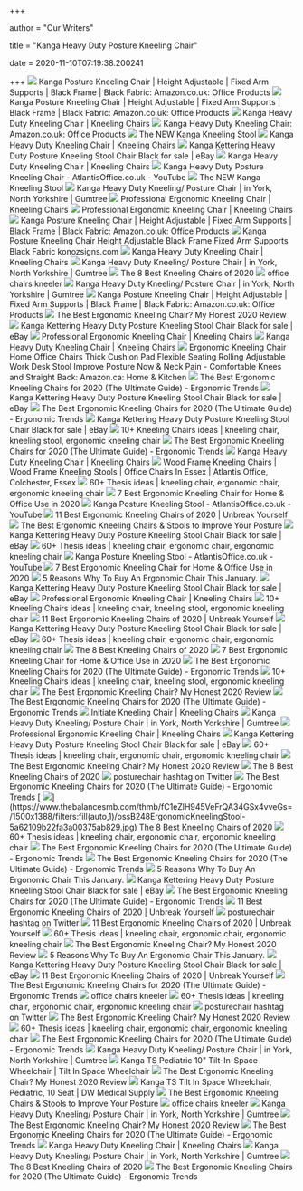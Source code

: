 +++
        
author = "Our Writers"
        
title = "Kanga Heavy Duty Posture Kneeling Chair"
        
date = 2020-11-10T07:19:38.200241
        
+++
[ ![](https://images-na.ssl-images-amazon.com/images/I/61lQOy5QDFL._AC_SL1304_.jpg)](https://images-na.ssl-images-amazon.com/images/I/61lQOy5QDFL._AC_SL1304_.jpg) Kanga Posture Kneeling Chair | Height Adjustable | Fixed Arm Supports |  Black Frame | Black Fabric: Amazon.co.uk: Office Products
[ ![](https://images-na.ssl-images-amazon.com/images/I/61lGqkmr-UL._AC_SL1374_.jpg)](https://images-na.ssl-images-amazon.com/images/I/61lGqkmr-UL._AC_SL1374_.jpg) Kanga Posture Kneeling Chair | Height Adjustable | Fixed Arm Supports |  Black Frame | Black Fabric: Amazon.co.uk: Office Products
[ ![](https://www.equip4work.co.uk/media/img/shop/srcpd/047807.jpg)](https://www.equip4work.co.uk/media/img/shop/srcpd/047807.jpg) Kanga Heavy Duty Kneeling Chair | Kneeling Chairs
[ ![](https://images-na.ssl-images-amazon.com/images/I/31qCdwL7d6L._AC_.jpg)](https://images-na.ssl-images-amazon.com/images/I/31qCdwL7d6L._AC_.jpg) Kanga Heavy Duty Kneeling Chair: Amazon.co.uk: Office Products
[ ![](https://www.atlantisoffice.co.uk/image/catalog/HH/Kanga/Kanga_1_WHITE_A.jpg)](https://www.atlantisoffice.co.uk/image/catalog/HH/Kanga/Kanga_1_WHITE_A.jpg) The NEW Kanga Kneeling Stool
[ ![](https://img.ofo.co.uk/media/img/shop/srcpd/100558.jpg)](https://img.ofo.co.uk/media/img/shop/srcpd/100558.jpg) Kanga Heavy Duty Kneeling Chair | Kneeling Chairs
[ ![](https://i.ebayimg.com/00/s/NTAwWDMzNQ==/z/8cAAAOSwhkNe1PR8/$_1.JPG?set_id=8800005007)](https://i.ebayimg.com/00/s/NTAwWDMzNQ==/z/8cAAAOSwhkNe1PR8/$_1.JPG?set_id=8800005007) Kanga Kettering Heavy Duty Posture Kneeling Stool Chair Black for sale |  eBay
[ ![](https://img.ofo.co.uk/media/img/shop/srcpd/100556.jpg)](https://img.ofo.co.uk/media/img/shop/srcpd/100556.jpg) Kanga Heavy Duty Kneeling Chair | Kneeling Chairs
[ ![](https://i.ytimg.com/vi/y1rVDUBTDPw/hqdefault.jpg)](https://i.ytimg.com/vi/y1rVDUBTDPw/hqdefault.jpg) Kanga Heavy Duty Posture Kneeling Chair - AtlantisOffice.co.uk - YouTube
[ ![](https://www.atlantisoffice.co.uk/image/Blog/KANGA/Kanga_Blog.jpg)](https://www.atlantisoffice.co.uk/image/Blog/KANGA/Kanga_Blog.jpg) The NEW Kanga Kneeling Stool
[ ![](https://i.ebayimg.com/00/s/MTAyNFg4NzA=/z/Yz4AAOSw6w5dMCLP/$_86.JPG)](https://i.ebayimg.com/00/s/MTAyNFg4NzA=/z/Yz4AAOSw6w5dMCLP/$_86.JPG) Kanga Heavy Duty Kneeling/ Posture Chair | in York, North Yorkshire |  Gumtree
[ ![](https://img.ofo.co.uk/media/img/shop/srcpd/096331.jpg)](https://img.ofo.co.uk/media/img/shop/srcpd/096331.jpg) Professional Ergonomic Kneeling Chair | Kneeling Chairs
[ ![](https://img.ofo.co.uk/media/img/shop/pm/096329.jpg)](https://img.ofo.co.uk/media/img/shop/pm/096329.jpg) Professional Ergonomic Kneeling Chair | Kneeling Chairs
[ ![](https://m.media-amazon.com/images/I/41P2AXvpsTL._AA130_.jpg)](https://m.media-amazon.com/images/I/41P2AXvpsTL._AA130_.jpg) Kanga Posture Kneeling Chair | Height Adjustable | Fixed Arm Supports |  Black Frame | Black Fabric: Amazon.co.uk: Office Products
[ ![](https://i.ebayimg.com/00/s/NzY4WDEwMjQ=/z/Ak4AAOSwkQddIcOA/$_99.JPG)](https://i.ebayimg.com/00/s/NzY4WDEwMjQ=/z/Ak4AAOSwkQddIcOA/$_99.JPG) Kanga Posture Kneeling Chair Height Adjustable Black Frame Fixed Arm  Supports Black Fabric konozsigns.com
[ ![](https://www.equip4work.co.uk/media/img/shop/pl/067717.jpg)](https://www.equip4work.co.uk/media/img/shop/pl/067717.jpg) Kanga Heavy Duty Kneeling Chair | Kneeling Chairs
[ ![](https://i.ebayimg.com/00/s/ODAwWDYwMA==/z/z5YAAOSw8vtfYKkj/$_118.PNG)](https://i.ebayimg.com/00/s/ODAwWDYwMA==/z/z5YAAOSw8vtfYKkj/$_118.PNG) Kanga Heavy Duty Kneeling/ Posture Chair | in York, North Yorkshire |  Gumtree
[ ![](https://www.thebalancesmb.com/thmb/lpaPxSyQ45eao7TYQvZWIjNZBSc=/1050x788/smart/filters:no_upscale()/61S2q6Ls8ML._AC_SL1200_-c1224d5ac15048c8b9b89c060cd1ddba.jpg)](https://www.thebalancesmb.com/thmb/lpaPxSyQ45eao7TYQvZWIjNZBSc=/1050x788/smart/filters:no_upscale()/61S2q6Ls8ML._AC_SL1200_-c1224d5ac15048c8b9b89c060cd1ddba.jpg) The 8 Best Kneeling Chairs of 2020
[ ![](http://www.arkdesigners.co.uk/images/arkdesignerscouk/252-office-chairs-kneeler-3126.jpg)](http://www.arkdesigners.co.uk/images/arkdesignerscouk/252-office-chairs-kneeler-3126.jpg) office chairs kneeler
[ ![](https://i.ebayimg.com/00/s/MTAyNFg3Njg=/z/H2YAAOSwc2dfVKWE/$_118.JPG)](https://i.ebayimg.com/00/s/MTAyNFg3Njg=/z/H2YAAOSwc2dfVKWE/$_118.JPG) Kanga Heavy Duty Kneeling/ Posture Chair | in York, North Yorkshire |  Gumtree
[ ![](https://m.media-amazon.com/images/I/4158-wn5tnL._AA130_.jpg)](https://m.media-amazon.com/images/I/4158-wn5tnL._AA130_.jpg) Kanga Posture Kneeling Chair | Height Adjustable | Fixed Arm Supports |  Black Frame | Black Fabric: Amazon.co.uk: Office Products
[ ![](https://ergonomicshealth.com/wp-content/uploads/2018/05/kneeling-chair-1-1.jpg)](https://ergonomicshealth.com/wp-content/uploads/2018/05/kneeling-chair-1-1.jpg) The Best Ergonomic Kneeling Chair? My Honest 2020 Review
[ ![](https://i.ebayimg.com/images/g/0RsAAOSwvChfbjBI/s-l225.jpg)](https://i.ebayimg.com/images/g/0RsAAOSwvChfbjBI/s-l225.jpg) Kanga Kettering Heavy Duty Posture Kneeling Stool Chair Black for sale |  eBay
[ ![](https://www.equip4work.co.uk/media/img/shop/srcpd/062601.jpg)](https://www.equip4work.co.uk/media/img/shop/srcpd/062601.jpg) Professional Ergonomic Kneeling Chair | Kneeling Chairs
[ ![](https://img.ofo.co.uk/media/img/shop/pd/101955.jpg)](https://img.ofo.co.uk/media/img/shop/pd/101955.jpg) Kanga Heavy Duty Kneeling Chair | Kneeling Chairs
[ ![](https://images-na.ssl-images-amazon.com/images/I/81gqCUvne3L._AC_SX522_.jpg)](https://images-na.ssl-images-amazon.com/images/I/81gqCUvne3L._AC_SX522_.jpg) Ergonomic Kneeling Chair Home Office Chairs Thick Cushion Pad Flexible  Seating Rolling Adjustable Work Desk Stool Improve Posture Now & Neck Pain  - Comfortable Knees and Straight Back: Amazon.ca: Home & Kitchen
[ ![](http://ergonomictrends.com/wp-content/uploads/2018/01/sleek-form-amsterdam-rocking-kneeling-chair-review.jpg)](http://ergonomictrends.com/wp-content/uploads/2018/01/sleek-form-amsterdam-rocking-kneeling-chair-review.jpg) The Best Ergonomic Kneeling Chairs for 2020 (The Ultimate Guide) - Ergonomic  Trends
[ ![](https://i.ebayimg.com/images/g/fAIAAOSwF4Ne~F8E/s-l225.jpg)](https://i.ebayimg.com/images/g/fAIAAOSwF4Ne~F8E/s-l225.jpg) Kanga Kettering Heavy Duty Posture Kneeling Stool Chair Black for sale |  eBay
[ ![](http://ergonomictrends.com/wp-content/uploads/2017/07/ergonomic-kneeling-chairs-reviews.png)](http://ergonomictrends.com/wp-content/uploads/2017/07/ergonomic-kneeling-chairs-reviews.png) The Best Ergonomic Kneeling Chairs for 2020 (The Ultimate Guide) - Ergonomic  Trends
[ ![](https://i.ebayimg.com/images/g/PMQAAOSweDFc5lu9/s-l225.jpg)](https://i.ebayimg.com/images/g/PMQAAOSweDFc5lu9/s-l225.jpg) Kanga Kettering Heavy Duty Posture Kneeling Stool Chair Black for sale |  eBay
[ ![](https://i.pinimg.com/236x/8e/4b/78/8e4b780d2e6fe6de6c9da1f3480b8b60--stools-palette.jpg)](https://i.pinimg.com/236x/8e/4b/78/8e4b780d2e6fe6de6c9da1f3480b8b60--stools-palette.jpg) 10+ Kneeling Chairs ideas | kneeling chair, kneeling stool, ergonomic  kneeling chair
[ ![](http://ergonomictrends.com/wp-content/uploads/2018/01/kneeling-chair-open-sitting-angle.jpg)](http://ergonomictrends.com/wp-content/uploads/2018/01/kneeling-chair-open-sitting-angle.jpg) The Best Ergonomic Kneeling Chairs for 2020 (The Ultimate Guide) - Ergonomic  Trends
[ ![](https://www.equip4work.co.uk/assets/img/logo/equip4work.png)](https://www.equip4work.co.uk/assets/img/logo/equip4work.png) Kanga Heavy Duty Kneeling Chair | Kneeling Chairs
[ ![](https://www.atlantisoffice.co.uk/image/catalog/HH/Elite%20Kneeling/Elite_Kneeling_3.jpg)](https://www.atlantisoffice.co.uk/image/catalog/HH/Elite%20Kneeling/Elite_Kneeling_3.jpg) Wood Frame Kneeling Chairs | Wood Frame Kneeling Stools | Office Chairs In  Essex | Atlantis Office, Colchester, Essex
[ ![](https://i.pinimg.com/280x280_RS/98/5d/61/985d61e4196816920820cc89d1c01fc7.jpg)](https://i.pinimg.com/280x280_RS/98/5d/61/985d61e4196816920820cc89d1c01fc7.jpg) 60+ Thesis ideas | kneeling chair, ergonomic chair, ergonomic kneeling chair
[ ![](https://cdn.shortpixel.ai/spai/w_1019+q_lossless+ret_img+to_webp/https://ergonomicspot.com/wp-content/uploads/2018/07/Best-Ergonomic-Kneeling-Chair.jpg)](https://cdn.shortpixel.ai/spai/w_1019+q_lossless+ret_img+to_webp/https://ergonomicspot.com/wp-content/uploads/2018/07/Best-Ergonomic-Kneeling-Chair.jpg) 7 Best Ergonomic Kneeling Chair for Home & Office Use in 2020
[ ![](https://i.ytimg.com/vi/JXOQ4m_RCiY/hqdefault.jpg)](https://i.ytimg.com/vi/JXOQ4m_RCiY/hqdefault.jpg) Kanga Posture Kneeling Stool - AtlantisOffice.co.uk - YouTube
[ ![](https://images-na.ssl-images-amazon.com/images/I/41pQNku4GRL.jpg)](https://images-na.ssl-images-amazon.com/images/I/41pQNku4GRL.jpg) 11 Best Ergonomic Kneeling Chairs of 2020 | Unbreak Yourself
[ ![](https://ws-na.amazon-adsystem.com/widgets/q?_encoding=UTF8&ASIN=B0773PMT29&Format=_SL160_&ID=AsinImage&MarketPlace=US&ServiceVersion=20070822&WS=1&tag=kneelingchair0a-20&language=en_US)](https://ws-na.amazon-adsystem.com/widgets/q?_encoding=UTF8&ASIN=B0773PMT29&Format=_SL160_&ID=AsinImage&MarketPlace=US&ServiceVersion=20070822&WS=1&tag=kneelingchair0a-20&language=en_US) The Best Ergonomic Kneeling Chairs & Stools to Improve Your Posture
[ ![](https://i.ebayimg.com/images/g/U30AAOSwNmVacqp6/s-l225.jpg)](https://i.ebayimg.com/images/g/U30AAOSwNmVacqp6/s-l225.jpg) Kanga Kettering Heavy Duty Posture Kneeling Stool Chair Black for sale |  eBay
[ ![](https://i.pinimg.com/originals/b3/e6/0d/b3e60d0911bd649caa47185867b93f17.jpg)](https://i.pinimg.com/originals/b3/e6/0d/b3e60d0911bd649caa47185867b93f17.jpg) 60+ Thesis ideas | kneeling chair, ergonomic chair, ergonomic kneeling chair
[ ![](https://i.ytimg.com/vi/JXOQ4m_RCiY/maxresdefault.jpg)](https://i.ytimg.com/vi/JXOQ4m_RCiY/maxresdefault.jpg) Kanga Posture Kneeling Stool - AtlantisOffice.co.uk - YouTube
[ ![](https://cdn.shortpixel.ai/spai/q_lossless+ret_img+to_webp/https://m.media-amazon.com/images/I/415q0FFFlQL.jpg)](https://cdn.shortpixel.ai/spai/q_lossless+ret_img+to_webp/https://m.media-amazon.com/images/I/415q0FFFlQL.jpg) 7 Best Ergonomic Kneeling Chair for Home & Office Use in 2020
[ ![](https://www.atlantisoffice.co.uk/image/catalog/HH/WAVE/WAVE%20ERGONOMIC%20AIR-MESH%20POSTURE%20CHAIR.jpg)](https://www.atlantisoffice.co.uk/image/catalog/HH/WAVE/WAVE%20ERGONOMIC%20AIR-MESH%20POSTURE%20CHAIR.jpg) 5 Reasons Why To Buy An Ergonomic Chair This January.
[ ![](https://i.ebayimg.com/thumbs/images/g/iH0AAOSwHkZdEMJ0/s-l200.jpg)](https://i.ebayimg.com/thumbs/images/g/iH0AAOSwHkZdEMJ0/s-l200.jpg) Kanga Kettering Heavy Duty Posture Kneeling Stool Chair Black for sale |  eBay
[ ![](https://img.ofo.co.uk/media/img/shop/srcpd/096330.jpg)](https://img.ofo.co.uk/media/img/shop/srcpd/096330.jpg) Professional Ergonomic Kneeling Chair | Kneeling Chairs
[ ![](https://i.pinimg.com/236x/9f/25/f8/9f25f89d25678558968ca20b73a286be--stools.jpg)](https://i.pinimg.com/236x/9f/25/f8/9f25f89d25678558968ca20b73a286be--stools.jpg) 10+ Kneeling Chairs ideas | kneeling chair, kneeling stool, ergonomic  kneeling chair
[ ![](https://unbreakyourself.com/wp-content/uploads/2020/02/Best-Ergonomic-Kneeling-Chairs.png)](https://unbreakyourself.com/wp-content/uploads/2020/02/Best-Ergonomic-Kneeling-Chairs.png) 11 Best Ergonomic Kneeling Chairs of 2020 | Unbreak Yourself
[ ![](https://i.ebayimg.com/images/g/5wwAAOSw0~de1PR8/s-l640.jpg)](https://i.ebayimg.com/images/g/5wwAAOSw0~de1PR8/s-l640.jpg) Kanga Kettering Heavy Duty Posture Kneeling Stool Chair Black for sale |  eBay
[ ![](https://i.pinimg.com/236x/6c/83/ee/6c83ee392574c3d1b9baa788ab01e2ab--kneeling-chair-ergonomic-chair.jpg)](https://i.pinimg.com/236x/6c/83/ee/6c83ee392574c3d1b9baa788ab01e2ab--kneeling-chair-ergonomic-chair.jpg) 60+ Thesis ideas | kneeling chair, ergonomic chair, ergonomic kneeling chair
[ ![](https://m.media-amazon.com/images/I/41oRt3XJLqL.jpg)](https://m.media-amazon.com/images/I/41oRt3XJLqL.jpg) The 8 Best Kneeling Chairs of 2020
[ ![](https://cdn.shortpixel.ai/spai/q_lossless+ret_img+to_webp/https://m.media-amazon.com/images/I/41amPWLyuyL.jpg)](https://cdn.shortpixel.ai/spai/q_lossless+ret_img+to_webp/https://m.media-amazon.com/images/I/41amPWLyuyL.jpg) 7 Best Ergonomic Kneeling Chair for Home & Office Use in 2020
[ ![](http://ergonomictrends.com/wp-content/uploads/2017/07/DRAGONN-Ergonomic-Kneeling-Chair-review.png)](http://ergonomictrends.com/wp-content/uploads/2017/07/DRAGONN-Ergonomic-Kneeling-Chair-review.png) The Best Ergonomic Kneeling Chairs for 2020 (The Ultimate Guide) - Ergonomic  Trends
[ ![](https://i.pinimg.com/236x/82/c6/ab/82c6ab9bd4b3866f9eeced216d6c1c3d.jpg)](https://i.pinimg.com/236x/82/c6/ab/82c6ab9bd4b3866f9eeced216d6c1c3d.jpg) 10+ Kneeling Chairs ideas | kneeling chair, kneeling stool, ergonomic  kneeling chair
[ ![](https://m.media-amazon.com/images/I/41yvpKf20IL.jpg)](https://m.media-amazon.com/images/I/41yvpKf20IL.jpg) The Best Ergonomic Kneeling Chair? My Honest 2020 Review
[ ![](http://www.ergonomictrends.com/wp-content/uploads/2017/07/flash-furniture-ergonomic-kneeling-chair.png)](http://www.ergonomictrends.com/wp-content/uploads/2017/07/flash-furniture-ergonomic-kneeling-chair.png) The Best Ergonomic Kneeling Chairs for 2020 (The Ultimate Guide) - Ergonomic  Trends
[ ![](https://img-e4w.ofo.co.uk/media/img/shop/srcpd/072567.jpg)](https://img-e4w.ofo.co.uk/media/img/shop/srcpd/072567.jpg) Initiate Kneeling Chair | Kneeling Chairs
[ ![](https://i.ebayimg.com/00/s/MTAyNFg3Njg=/z/CTcAAOSwAx1fR9xo/$_118.JPG)](https://i.ebayimg.com/00/s/MTAyNFg3Njg=/z/CTcAAOSwAx1fR9xo/$_118.JPG) Kanga Heavy Duty Kneeling/ Posture Chair | in York, North Yorkshire |  Gumtree
[ ![](https://www.equip4work.co.uk/media/img/shop/srcpd/062590.jpg)](https://www.equip4work.co.uk/media/img/shop/srcpd/062590.jpg) Professional Ergonomic Kneeling Chair | Kneeling Chairs
[ ![](https://i.ebayimg.com/images/g/LEkAAOSwJJRfibyM/s-l225.jpg)](https://i.ebayimg.com/images/g/LEkAAOSwJJRfibyM/s-l225.jpg) Kanga Kettering Heavy Duty Posture Kneeling Stool Chair Black for sale |  eBay
[ ![](https://i.pinimg.com/236x/8a/30/46/8a3046db9a537459d010735adb4c0c2d.jpg)](https://i.pinimg.com/236x/8a/30/46/8a3046db9a537459d010735adb4c0c2d.jpg) 60+ Thesis ideas | kneeling chair, ergonomic chair, ergonomic kneeling chair
[ ![](https://m.media-amazon.com/images/I/41kHigOjv6L.jpg)](https://m.media-amazon.com/images/I/41kHigOjv6L.jpg) The Best Ergonomic Kneeling Chair? My Honest 2020 Review
[ ![](https://m.media-amazon.com/images/I/41JH+egI3yL.jpg)](https://m.media-amazon.com/images/I/41JH+egI3yL.jpg) The 8 Best Kneeling Chairs of 2020
[ ![](https://pbs.twimg.com/media/EC-3xrFXUAEo_Dj.jpg)](https://pbs.twimg.com/media/EC-3xrFXUAEo_Dj.jpg) posturechair hashtag on Twitter
[ ![](http://ergonomictrends.com/wp-content/uploads/2020/04/dragonn-kneeling-chair-lowest.jpg)](http://ergonomictrends.com/wp-content/uploads/2020/04/dragonn-kneeling-chair-lowest.jpg) The Best Ergonomic Kneeling Chairs for 2020 (The Ultimate Guide) - Ergonomic  Trends
[ ![](https://www.thebalancesmb.com/thmb/fC1eZlH945VeFrQA34GSx4vveGs=/1500x1388/filters:fill(auto,1)/ossB248ErgonomicKneelingStool-5a62109b22fa3a00375ab829.jpg)](https://www.thebalancesmb.com/thmb/fC1eZlH945VeFrQA34GSx4vveGs=/1500x1388/filters:fill(auto,1)/ossB248ErgonomicKneelingStool-5a62109b22fa3a00375ab829.jpg) The 8 Best Kneeling Chairs of 2020
[ ![](https://i.pinimg.com/236x/c5/5e/25/c55e2523691c6436670868b7bf852200--gomez-kneeling-chair.jpg)](https://i.pinimg.com/236x/c5/5e/25/c55e2523691c6436670868b7bf852200--gomez-kneeling-chair.jpg) 60+ Thesis ideas | kneeling chair, ergonomic chair, ergonomic kneeling chair
[ ![](http://ergonomictrends.com/wp-content/uploads/2020/04/dragonn-kneeling-chair-highest.jpg)](http://ergonomictrends.com/wp-content/uploads/2020/04/dragonn-kneeling-chair-highest.jpg) The Best Ergonomic Kneeling Chairs for 2020 (The Ultimate Guide) - Ergonomic  Trends
[ ![](http://ergonomictrends.com/wp-content/uploads/2018/01/sleek-form-Alpharetta-kneeling-chair-review.jpg)](http://ergonomictrends.com/wp-content/uploads/2018/01/sleek-form-Alpharetta-kneeling-chair-review.jpg) The Best Ergonomic Kneeling Chairs for 2020 (The Ultimate Guide) - Ergonomic  Trends
[ ![](https://www.atlantisoffice.co.uk/image/catalog/Dynamic/ErgoDynamic/Ergo%20with%20headrest5.jpg)](https://www.atlantisoffice.co.uk/image/catalog/Dynamic/ErgoDynamic/Ergo%20with%20headrest5.jpg) 5 Reasons Why To Buy An Ergonomic Chair This January.
[ ![](https://i.ebayimg.com/thumbs/images/g/FlEAAOSwxDBdKIhO/s-l200.jpg)](https://i.ebayimg.com/thumbs/images/g/FlEAAOSwxDBdKIhO/s-l200.jpg) Kanga Kettering Heavy Duty Posture Kneeling Stool Chair Black for sale |  eBay
[ ![](http://ergonomictrends.com/wp-content/uploads/2020/04/dragonn-kneeling-chair-cushions.jpg)](http://ergonomictrends.com/wp-content/uploads/2020/04/dragonn-kneeling-chair-cushions.jpg) The Best Ergonomic Kneeling Chairs for 2020 (The Ultimate Guide) - Ergonomic  Trends
[ ![](https://m.media-amazon.com/images/I/41ZotdwGlvL.jpg)](https://m.media-amazon.com/images/I/41ZotdwGlvL.jpg) 11 Best Ergonomic Kneeling Chairs of 2020 | Unbreak Yourself
[ ![](https://pbs.twimg.com/media/EDNZQPpXYAAeshh.jpg)](https://pbs.twimg.com/media/EDNZQPpXYAAeshh.jpg) posturechair hashtag on Twitter
[ ![](https://images-na.ssl-images-amazon.com/images/I/412GobAef3L.jpg)](https://images-na.ssl-images-amazon.com/images/I/412GobAef3L.jpg) 11 Best Ergonomic Kneeling Chairs of 2020 | Unbreak Yourself
[ ![](https://i.pinimg.com/236x/e3/b2/0f/e3b20fa28191ff807d4bb7b5bcb54fb5.jpg)](https://i.pinimg.com/236x/e3/b2/0f/e3b20fa28191ff807d4bb7b5bcb54fb5.jpg) 60+ Thesis ideas | kneeling chair, ergonomic chair, ergonomic kneeling chair
[ ![](https://ergonomicshealth.com/wp-content/uploads/2020/08/executive_chairs-300x300.png)](https://ergonomicshealth.com/wp-content/uploads/2020/08/executive_chairs-300x300.png) The Best Ergonomic Kneeling Chair? My Honest 2020 Review
[ ![](https://www.atlantisoffice.co.uk/image/catalog/Dynamic/Alpha%20Leather/Alpha%20Leather.jpg)](https://www.atlantisoffice.co.uk/image/catalog/Dynamic/Alpha%20Leather/Alpha%20Leather.jpg) 5 Reasons Why To Buy An Ergonomic Chair This January.
[ ![](https://i.ebayimg.com/images/g/8HcAAOSwVOte1PR8/s-l640.jpg)](https://i.ebayimg.com/images/g/8HcAAOSwVOte1PR8/s-l640.jpg) Kanga Kettering Heavy Duty Posture Kneeling Stool Chair Black for sale |  eBay
[ ![](https://m.media-amazon.com/images/I/31DaB5Luy5L.jpg)](https://m.media-amazon.com/images/I/31DaB5Luy5L.jpg) 11 Best Ergonomic Kneeling Chairs of 2020 | Unbreak Yourself
[ ![](https://i.ytimg.com/vi/TgQ_DxU06ts/hqdefault.jpg)](https://i.ytimg.com/vi/TgQ_DxU06ts/hqdefault.jpg) The Best Ergonomic Kneeling Chairs for 2020 (The Ultimate Guide) - Ergonomic  Trends
[ ![](http://www.arkdesigners.co.uk/images/arkdesignerscouk/917-luxury-executive-office-chairs-uk-824.png)](http://www.arkdesigners.co.uk/images/arkdesignerscouk/917-luxury-executive-office-chairs-uk-824.png) office chairs kneeler
[ ![](https://i.pinimg.com/236x/f4/5e/f6/f45ef64e9168ecc615c064bb8390965f--kneeling-chair-sciatica.jpg)](https://i.pinimg.com/236x/f4/5e/f6/f45ef64e9168ecc615c064bb8390965f--kneeling-chair-sciatica.jpg) 60+ Thesis ideas | kneeling chair, ergonomic chair, ergonomic kneeling chair
[ ![](https://pbs.twimg.com/media/EA86DbdXUAAXcKK.jpg)](https://pbs.twimg.com/media/EA86DbdXUAAXcKK.jpg) posturechair hashtag on Twitter
[ ![](https://ergonomicshealth.com/wp-content/uploads/2020/08/ergonomic-stools-300x300.png)](https://ergonomicshealth.com/wp-content/uploads/2020/08/ergonomic-stools-300x300.png) The Best Ergonomic Kneeling Chair? My Honest 2020 Review
[ ![](https://i.pinimg.com/236x/2d/a3/34/2da3346367efd1ce6140645ea2140889.jpg)](https://i.pinimg.com/236x/2d/a3/34/2da3346367efd1ce6140645ea2140889.jpg) 60+ Thesis ideas | kneeling chair, ergonomic chair, ergonomic kneeling chair
[ ![](http://ergonomictrends.com/wp-content/uploads/2020/04/dragonn-kneeling-chair-side-view.jpg)](http://ergonomictrends.com/wp-content/uploads/2020/04/dragonn-kneeling-chair-side-view.jpg) The Best Ergonomic Kneeling Chairs for 2020 (The Ultimate Guide) - Ergonomic  Trends
[ ![](https://i.ebayimg.com/00/s/MTAyNFg1NzU=/z/Ty8AAOSwVDdfTMIO/$_118.JPG)](https://i.ebayimg.com/00/s/MTAyNFg1NzU=/z/Ty8AAOSwVDdfTMIO/$_118.JPG) Kanga Heavy Duty Kneeling/ Posture Chair | in York, North Yorkshire |  Gumtree
[ ![](https://cdns.webareacontrol.com/prodimages/1000-X-1000/1/r/12620174330Kanga-TS-Pediatric-Tilt-In-Space-Wheelchair-L.png)](https://cdns.webareacontrol.com/prodimages/1000-X-1000/1/r/12620174330Kanga-TS-Pediatric-Tilt-In-Space-Wheelchair-L.png) Kanga TS Pediatric 10" Tilt-In-Space Wheelchair | Tilt In Space Wheelchair
[ ![](https://ergonomicshealth.com/wp-content/uploads/2020/08/kneeling_chairs-300x300.png)](https://ergonomicshealth.com/wp-content/uploads/2020/08/kneeling_chairs-300x300.png) The Best Ergonomic Kneeling Chair? My Honest 2020 Review
[ ![](https://dwmedicalsupply.com/wp-content/uploads/2017/03/kg-1000.jpg)](https://dwmedicalsupply.com/wp-content/uploads/2017/03/kg-1000.jpg) Kanga TS Tilt In Space Wheelchair, Pediatric, 10 Seat | DW Medical Supply
[ ![](https://www.drbodygadget.com/wp-content/uploads/2018/09/best-kneeling-chairs-featured-dr-image.jpg)](https://www.drbodygadget.com/wp-content/uploads/2018/09/best-kneeling-chairs-featured-dr-image.jpg) The Best Ergonomic Kneeling Chairs & Stools to Improve Your Posture
[ ![](http://www.arkdesigners.co.uk/images/arkdesignerscouk/666-kijiji-table-and-chairs-825.jpg)](http://www.arkdesigners.co.uk/images/arkdesignerscouk/666-kijiji-table-and-chairs-825.jpg) office chairs kneeler
[ ![](https://i.ebayimg.com/00/s/ODA5WDEwMjQ=/z/4PYAAOSwwgRfZO0i/$_118.JPG)](https://i.ebayimg.com/00/s/ODA5WDEwMjQ=/z/4PYAAOSwwgRfZO0i/$_118.JPG) Kanga Heavy Duty Kneeling/ Posture Chair | in York, North Yorkshire |  Gumtree
[ ![](https://m.media-amazon.com/images/I/31-jfKTCqzL.jpg)](https://m.media-amazon.com/images/I/31-jfKTCqzL.jpg) The Best Ergonomic Kneeling Chair? My Honest 2020 Review
[ ![](http://ergonomictrends.com/wp-content/uploads/2019/03/sloped-chair-220x300.jpg)](http://ergonomictrends.com/wp-content/uploads/2019/03/sloped-chair-220x300.jpg) The Best Ergonomic Kneeling Chairs for 2020 (The Ultimate Guide) - Ergonomic  Trends
[ ![](https://img.ofo.co.uk/assets/img/logo/office-furniture-online.png)](https://img.ofo.co.uk/assets/img/logo/office-furniture-online.png) Kanga Heavy Duty Kneeling Chair | Kneeling Chairs
[ ![](https://i.ebayimg.com/00/s/MTAyNFg3Njg=/z/edUAAOSwIPRfZMw3/$_118.JPG)](https://i.ebayimg.com/00/s/MTAyNFg3Njg=/z/edUAAOSwIPRfZMw3/$_118.JPG) Kanga Heavy Duty Kneeling/ Posture Chair | in York, North Yorkshire |  Gumtree
[ ![](https://www.thebalancesmb.com/thmb/pu_6pvqH6jZ9XjHwSy70qkWmtiM=/400x250/filters:no_upscale():max_bytes(150000):strip_icc()/standingdesk-11f00213db7640a0a6911bb076fd4138.jpg)](https://www.thebalancesmb.com/thmb/pu_6pvqH6jZ9XjHwSy70qkWmtiM=/400x250/filters:no_upscale():max_bytes(150000):strip_icc()/standingdesk-11f00213db7640a0a6911bb076fd4138.jpg) The 8 Best Kneeling Chairs of 2020
[ ![](http://ergonomictrends.com/wp-content/uploads/2020/04/dragonn-kneeling-chair-fully-extended.jpg)](http://ergonomictrends.com/wp-content/uploads/2020/04/dragonn-kneeling-chair-fully-extended.jpg) The Best Ergonomic Kneeling Chairs for 2020 (The Ultimate Guide) - Ergonomic  Trends
